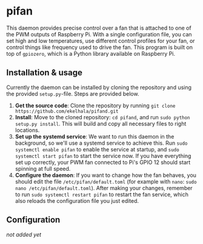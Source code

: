 # pifan

This daemon provides precise control over a fan that is attached to one of the PWM outputs of Raspberry Pi. With a single configuration file, you can set high and low temperatures, use different control profiles for your fan, or control things like frequency used to drive the fan. This program is built on top of `gpiozero`, which is a Python library available on Raspberry Pi.

## Installation & usage

Currently the daemon can be installed by cloning the repository and using the provided `setup.py`-file. Steps are provided below.

1. **Get the source code**: Clone the repository by running `git clone https://github.com/ekelhala/pifand.git`
2. **Install**: Move to the cloned repository: `cd pifand`, and run `sudo python setup.py install`. This will build and copy all necessary files to right locations.
3. **Set up the systemd service**: We want to run this daemon in the background, so we'll use a systemd service to achieve this. Run `sudo systemctl enable pifan` to enable the service at startup, and `sudo systemctl start pifan` to start the service now. If you have everything set up correctly, your PWM fan connected to Pi's GPIO 12 should start spinning at full speed.
4. **Configure the daemon**: If you want to change how the fan behaves, you should edit the file `/etc/pifan/default.toml` (for example with `nano`: `sudo nano /etc/pifan/default.toml`). After making your changes, remember to run `sudo systemctl restart pifan` to restart the fan service, which also reloads the configuration file you just edited.

## Configuration

*not added yet*
